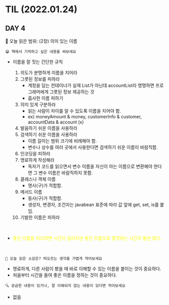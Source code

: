 # **TIL (2022.01.24)**

## DAY 4

🎇 오늘 읽은 범위: (2장) 의미 있는 이름

```
😀 책에서 기억하고 싶은 내용을 써보세요
```

- 이름을 잘 짓는 간단한 규칙

  1. 의도가 분명하게 이름을 지어라
  2. 그릇된 정보를 피하라
     - 계정을 담는 컨테이너가 실제 List가 아닌데 accountList라 명명하면 프로그래머에게 그릇된 정보 제공하는 것
     - 흡사한 이름 피하기
  3. 의미 있게 구분하라
     - 읽는 사람이 차이를 알 수 있도록 이름을 지어야 함.
     - ex) moneyAmount & money, customerInfo & customer, accountData & account (x)
  4. 발음하기 쉬운 이름을 사용하라
  5. 검색하기 쉬운 이름을 사용하라
     - 이름 길이는 범위 크기에 비례해야 함.
     - 변수나 상수를 여러 곳에서 사용한다면 검색하기 쉬운 이름이 바람직함.
  6. 인코딩을 피하라
  7. 명료하게 작성해라
     - 독자가 코드를 읽으면서 변수 이름을 자신이 아는 이름으로 변환해야 한다면 그 변수 이름은 바람직하지 못함.
  8. 클래스나 객체 이름
     - 명사(구)가 적합함.
  9. 메서드 이름
     - 동사(구)가 적합함.
     - 생성자, 변경자, 조건자는 javabean 표준에 따라 값 앞에 get, set, is를 붙임.
  10. 기발한 이름은 피하라

<br>

- <span style="color: yellow">좋은 이름을 지으려면 시간이 걸리지만 좋은 이름으로 절약하는 시간이 훨씬 많다.</span>

<br>

```
🤔 오늘 읽은 소감은? 떠오르는 생각을 가볍게 적어보세요
```

- 명료하게, 다른 사람이 봤을 때 바로 이해할 수 있는 이름을 붙이는 것이 중요하다.
- 처음부터 시간을 들여 좋은 이름을 정하는 것이 중요하다.

```
🔍 궁금한 내용이 있거나, 잘 이해되지 않는 내용이 있다면 적어보세요
```

- 없음
